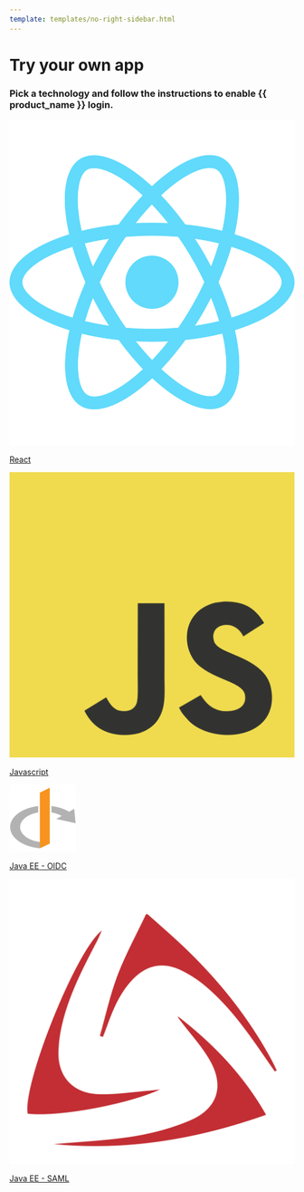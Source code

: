 ```yaml
---
template: templates/no-right-sidebar.html
---
```


<div class="center-all">
  <h1>Try your own app</h1>
  <h3>Pick a technology and follow the instructions to enable {{ product_name }} login.</h3>

  <div class="cards-container">
    <a href="../../get-started/try-your-own-app/react/" class="card square">
      <img src="../../assets/img/logo/react-logo.svg" alt="React" />
      <p>React</p>
    </a>
    <a href="../../get-started/try-your-own-app/javascript/" class="card square">
      <img src="../../assets/img/logo/javascript-logo.svg" alt="Javascript" />
      <p>Javascript</p>
    </a>
    <a href="../../get-started/try-your-own-app/java-ee-oidc/" class="card square">
      <img src="../../assets/img/logo/oidc-logo.svg" alt="Java EE - OIDC" />
      <p>Java EE - OIDC</p>
    </a>
    <a href="../../get-started/try-your-own-app/java-ee-saml/" class="card square">
      <img src="../../assets/img/logo/saml-logo.svg" alt="Java EE - SAML" />
      <p>Java EE - SAML</p>
    </a>
  </div>
</div>


